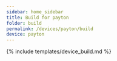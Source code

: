 ```yaml
---
sidebar: home_sidebar
title: Build for payton
folder: build
permalink: /devices/payton/build
device: payton
---
```

{% include templates/device_build.md %}
